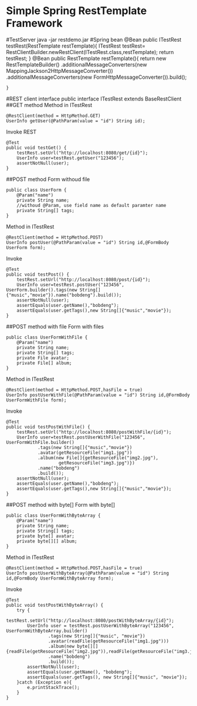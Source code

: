 # Simple Spring RestTemplate Framework
#TestServer 
java -jar restdemo.jar
#Spring bean
	@Bean
    public ITestRest testRest(RestTemplate restTemplate){
        ITestRest testRest= RestClientBuilder.newRestClient(ITestRest.class,restTemplate);
        return  testRest;
   	 }
    @Bean
    public RestTemplate restTemplate(){
        return new RestTemplateBuilder()
                .additionalMessageConverters(new MappingJackson2HttpMessageConverter())
                .additionalMessageConverters(new FormHttpMessageConverter()).build();

    }
#REST client interface
	public interface ITestRest extends BaseRestClient
##GET method
Method in ITestRest

	@RestClient(method = HttpMethod.GET)
    UserInfo getUser(@PathParam(value = "id") String id);
Invoke REST

	@Test
	public void testGet() {
		testRest.setUrl("http://localhost:8080/get/{id}");
		UserInfo user=testRest.getUser("123456");
		assertNotNull(user);
	}
	
##POST method
Form withoud file

	public class UserForm {
	    @Param("name")
	    private String name;
	    //withoud @Param, use field name as default paramter name
	    private String[] tags;
	}
Method in ITestRest

	@RestClient(method = HttpMethod.POST)
	UserInfo postUser(@PathParam(value = "id") String id,@FormBody UserForm form);
	
Invoke

	@Test
	public void testPost() {
		testRest.setUrl("http://localhost:8080/post/{id}");
		UserInfo user=testRest.postUser("123456", UserForm.builder().tags(new String[]{"music","movie"}).name("bobdeng").build());
		assertNotNull(user);
		assertEquals(user.getName(),"bobdeng");
		assertEquals(user.getTags(),new String[]{"music","movie"});
	}
##POST method with file
Form with files

	public class UserFormWithFile {
	    @Param("name")
	    private String name;
	    private String[] tags;
	    private File avatar;
	    private File[] album;
	}
Method in ITestRest

    @RestClient(method = HttpMethod.POST,hasFile = true)
    UserInfo postUserWithFile(@PathParam(value = "id") String id,@FormBody UserFormWithFile form);

Invoke

	@Test
	public void testPostWithFile() {
		testRest.setUrl("http://localhost:8080/postWithFile/{id}");
		UserInfo user=testRest.postUserWithFile("123456", UserFormWithFile.builder()
				.tags(new String[]{"music","movie"})
				.avatar(getResourceFile("img1.jpg"))
				.album(new File[]{getResourceFile("img2.jpg"),
						getResourceFile("img3.jpg")})
				.name("bobdeng")
				.build());
		assertNotNull(user);
		assertEquals(user.getName(),"bobdeng");
		assertEquals(user.getTags(),new String[]{"music","movie"});
	}
##POST method with byte[]
Form with byte[]

	public class UserFormWithByteArray {
	    @Param("name")
	    private String name;
	    private String[] tags;
	    private byte[] avatar;
	    private byte[][] album;
	}
Method in ITestRest

    @RestClient(method = HttpMethod.POST,hasFile = true)
    UserInfo postUserWithByteArray(@PathParam(value = "id") String id,@FormBody UserFormWithByteArray form);

Invoke
	
	@Test
	public void testPostWithByteArray() {
		try {
			testRest.setUrl("http://localhost:8080/postWithByteArray/{id}");
			UserInfo user = testRest.postUserWithByteArray("123456", UserFormWithByteArray.builder()
					.tags(new String[]{"music", "movie"})
					.avatar(readFile(getResourceFile("img1.jpg")))
					.album(new byte[][]{readFile(getResourceFile("img2.jpg")),readFile(getResourceFile("img3.jpg"))})
					.name("bobdeng")
					.build());
			assertNotNull(user);
			assertEquals(user.getName(), "bobdeng");
			assertEquals(user.getTags(), new String[]{"music", "movie"});
		}catch (Exception e){
			e.printStackTrace();
		}
	}
